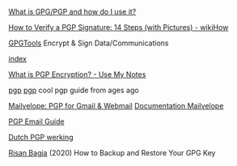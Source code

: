 
[What is GPG/PGP and how do I use it?](https://www.privex.io/articles/what-is-gpg)

[How to Verify a PGP Signature: 14 Steps (with Pictures) - wikiHow](https://www.wikihow.com/Verify-a-PGP-Signature)

[GPGTools](https://gpgtools.org/)
Encrypt & Sign Data/Communications

[index](https://gnupg.org/related_software/libgcrypt)

[What is PGP Encryption? - Use My Notes](https://usemynotes.com/what-is-pgp-encryption-and-hashing)

[pgp](http://curtiswallen.com/pgp/)
[pgp](https://web.archive.org/web/20210102182957/http://curtiswallen.com/pgp/)
cool pgp guide from ages ago

[Mailvelope: PGP for Gmail & Webmail](https://mailvelope.com/en)
[Documentation Mailvelope](https://www.mailvelope.com/en/help)

[PGP Email Guide](https://ssd.eff.org/en/module/how-use-pgp-windows)

[Dutch PGP werking](https://www.nu.nl/internet/3784407/zo-versleutel-je-e-mail-met-pgp.html)

[Risan Bagja](https://risanb.com/code/backup-restore-gpg-key/)
(2020) How to Backup and Restore Your GPG Key
